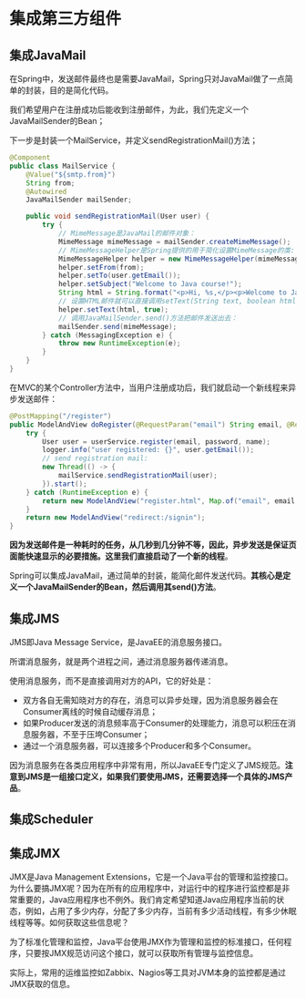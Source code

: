 # 集成第三方组件

## 集成JavaMail

在Spring中，发送邮件最终也是需要JavaMail，Spring只对JavaMail做了一点简单的封装，目的是简化代码。

我们希望用户在注册成功后能收到注册邮件，为此，我们先定义一个JavaMailSender的Bean；

下一步是封装一个MailService，并定义sendRegistrationMail()方法；

```Java
@Component
public class MailService {
    @Value("${smtp.from}")
    String from;
    @Autowired
    JavaMailSender mailSender;

    public void sendRegistrationMail(User user) {
        try {
            // MimeMessage是JavaMail的邮件对象：
            MimeMessage mimeMessage = mailSender.createMimeMessage();
            // MimeMessageHelper是Spring提供的用于简化设置MimeMessage的类:
            MimeMessageHelper helper = new MimeMessageHelper(mimeMessage, "utf-8");
            helper.setFrom(from);
            helper.setTo(user.getEmail());
            helper.setSubject("Welcome to Java course!");
            String html = String.format("<p>Hi, %s,</p><p>Welcome to Java course!</p><p>Sent at %s</p>", user.getName(), LocalDateTime.now());
            // 设置HTML邮件就可以直接调用setText(String text, boolean html)方法，而不必再调用比较繁琐的JavaMail接口方法：
            helper.setText(html, true);
            // 调用JavaMailSender.send()方法把邮件发送出去：
            mailSender.send(mimeMessage);
        } catch (MessagingException e) {
            throw new RuntimeException(e);
        }
    }
}
```

在MVC的某个Controller方法中，当用户注册成功后，我们就启动一个新线程来异步发送邮件：

```Java
@PostMapping("/register")
public ModelAndView doRegister(@RequestParam("email") String email, @RequestParam("password") String password, @RequestParam("name") String name) {
    try {
        User user = userService.register(email, password, name);
        logger.info("user registered: {}", user.getEmail());
        // send registration mail:
        new Thread(() -> {
            mailService.sendRegistrationMail(user);
        }).start();
    } catch (RuntimeException e) {
        return new ModelAndView("register.html", Map.of("email", email, "error", "Register failed"));
    }
    return new ModelAndView("redirect:/signin");
}
```

**因为发送邮件是一种耗时的任务，从几秒到几分钟不等，因此，异步发送是保证页面能快速显示的必要措施。这里我们直接启动了一个新的线程**。

Spring可以集成JavaMail，通过简单的封装，能简化邮件发送代码。**其核心是定义一个JavaMailSender的Bean，然后调用其send()方法**。

## 集成JMS

JMS即Java Message Service，是JavaEE的消息服务接口。

所谓消息服务，就是两个进程之间，通过消息服务器传递消息。

使用消息服务，而不是直接调用对方的API，它的好处是：

- 双方各自无需知晓对方的存在，消息可以异步处理，因为消息服务器会在Consumer离线的时候自动缓存消息；
- 如果Producer发送的消息频率高于Consumer的处理能力，消息可以积压在消息服务器，不至于压垮Consumer；
- 通过一个消息服务器，可以连接多个Producer和多个Consumer。

因为消息服务在各类应用程序中非常有用，所以JavaEE专门定义了JMS规范。**注意到JMS是一组接口定义，如果我们要使用JMS，还需要选择一个具体的JMS产品**。

## 集成Scheduler

## 集成JMX

JMX是Java Management Extensions，它是一个Java平台的管理和监控接口。为什么要搞JMX呢？因为在所有的应用程序中，对运行中的程序进行监控都是非常重要的，Java应用程序也不例外。我们肯定希望知道Java应用程序当前的状态，例如，占用了多少内存，分配了多少内存，当前有多少活动线程，有多少休眠线程等等。如何获取这些信息呢？

为了标准化管理和监控，Java平台使用JMX作为管理和监控的标准接口，任何程序，只要按JMX规范访问这个接口，就可以获取所有管理与监控信息。

实际上，常用的运维监控如Zabbix、Nagios等工具对JVM本身的监控都是通过JMX获取的信息。
